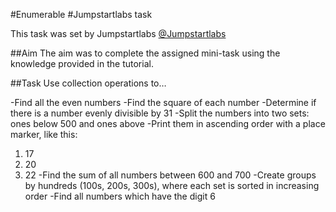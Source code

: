 #Enumerable
#Jumpstartlabs task

This task was set by Jumpstartlabs [@Jumpstartlabs](http://tutorials.jumpstartlab.com/topics/collections.html) 

##Aim
The aim was to complete the assigned mini-task using the knowledge provided in the tutorial.

##Task
Use collection operations to…

-Find all the even numbers
-Find the square of each number
-Determine if there is a number evenly divisible by 31
-Split the numbers into two sets: ones below 500 and ones above
-Print them in ascending order with a place marker, like this:
1. 17
2. 20
3. 22
-Find the sum of all numbers between 600 and 700
-Create groups by hundreds (100s, 200s, 300s), where each set is sorted in increasing order
-Find all numbers which have the digit 6